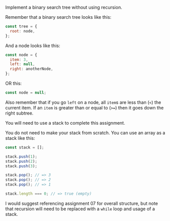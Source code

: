 Implement a binary search tree without using recursion.

Remember that a binary search tree looks like this:

```js
const tree = {
  root: node,
};
```

And a node looks like this:

```js
const node = {
  item: 3,
  left: null,
  right: anotherNode,
};
```

OR this:

```js
const node = null;
```

Also remember that if you go `left` on a node, all `item`s are less than (`<`) the current item. If an `item` is greater than or equal to (`>=`) then it goes down the right subtree.

You will need to use a stack to complete this assignment.

You do not need to make your stack from scratch. You can use an array as a stack like this:

```js
const stack = [];

stack.push(1);
stack.push(2);
stack.push(3);

stack.pop(); // => 3
stack.pop(); // => 2
stack.pop(); // => 1

stack.length === 0; // => true (empty)
```

I would suggest referencing assignment 07 for overall structure, but note that recursion will need to be replaced with a `while` loop and usage of a stack.
